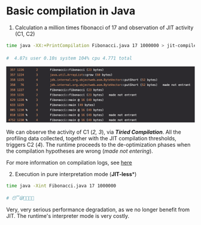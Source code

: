 # Basic compilation in Java

1. Calculation a million times fibonacci of 17 and observation of JIT activity (C1, C2)

```bash
time java -XX:+PrintCompilation Fibonacci.java 17 1000000 > jit-compiler.log

#  4.87s user 0.10s system 104% cpu 4.771 total
```
![JIT Compiler Log](../images/jit-compiler-log.png)

We can observe the activity of C1 (*2, 3*), via ***Tiried Compilation***. All the profiling data collected, together with the JIT compilation thresholds, triggers C2 (*4*).
The runtime proceeds to the de-optimization phases when the compilation hypotheses are wrong (*made not entering*).

For more information on compilation logs, see [here][explain-compilation-log]

<!-- Links -->
[explain-compilation-log]: https://www.baeldung.com/jvm-tiered-compilation#1-compilation-logs

2. Execution in pure interpretation mode (**JIT-less***)

```bash
time java -Xint Fibonacci.java 17 1000000

# 😴😪🥱💤🛌🏼
```
Very, very serious performance degradation, as we no longer benefit from JIT. The runtime's interpreter mode is very costly.


